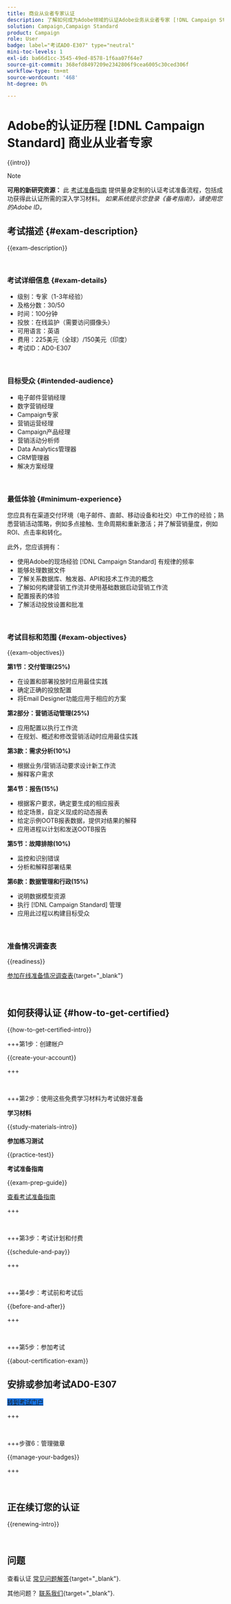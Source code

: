```yaml
---
title: 商业从业者专家认证
description: 了解如何成为Adobe领域的认证Adobe业务从业者专家 [!DNL Campaign Standard]
solution: Campaign,Campaign Standard
product: Campaign
role: User
badge: label="考试AD0-E307" type="neutral"
mini-toc-levels: 1
exl-id: ba66d1cc-3545-49ed-8578-1f6aa07f64e7
source-git-commit: 368efd8497209e2342806f9cea6005c30ced306f
workflow-type: tm+mt
source-wordcount: '468'
ht-degree: 0%

---
```


# Adobe的认证历程 [!DNL Campaign Standard] 商业从业者专家

{{intro}}

>[!NOTE]
>
>**可用的新研究资源：** 此 [考试准备指南](https://app.rockinfo.com/courses/playScorm/636) 提供量身定制的认证考试准备流程，包括成功获得此认证所需的深入学习材料。 _如果系统提示您登录《备考指南》，请使用您的Adobe ID。_

## 考试描述 {#exam-description}

{{exam-description}}

<br>

### 考试详细信息 {#exam-details}

* 级别：专家（1-3年经验）
* 及格分数：30/50
* 时间：100分钟
* 投放：在线监护（需要访问摄像头）
* 可用语言：英语
* 费用：225美元（全球）/150美元（印度）
* 考试ID：AD0-E307

<br>

### 目标受众 {#intended-audience}

* 电子邮件营销经理
* 数字营销经理
* Campaign专家
* 营销运营经理
* Campaign产品经理
* 营销活动分析师
* Data Analytics管理器
* CRM管理器
* 解决方案经理

<br>

### 最低体验 {#minimum-experience}

您应具有在渠道交付环境（电子邮件、直邮、移动设备和社交）中工作的经验；熟悉营销活动策略，例如多点接触、生命周期和重新激活；并了解营销量度，例如ROI、点击率和转化。

此外，您应该拥有：

* 使用Adobe的现场经验 [!DNL Campaign Standard] 有规律的频率
* 能够处理数据文件
* 了解关系数据库、触发器、API和技术工作流的概念
* 了解如何构建营销工作流并使用基础数据启动营销工作流
* 配置报表的体验
* 了解活动投放设置和批准

<br>

### 考试目标和范围 {#exam-objectives}

{{exam-objectives}}

**第1节：交付管理(25%)**

* 在设置和部署投放时应用最佳实践
* 确定正确的投放配置
* 将Email Designer功能应用于相应的方案

**第2部分：营销活动管理(25%)**

* 应用配置以执行工作流
* 在规划、概述和修改营销活动时应用最佳实践

**第3款：需求分析(10%)**

* 根据业务/营销活动要求设计新工作流
* 解释客户需求

**第4节：报告(15%)**

* 根据客户要求，确定要生成的相应报表
* 给定场景，自定义现成的动态报表
* 给定示例OOTB报表数据，提供对结果的解释
* 应用进程以计划和发送OOTB报告

**第5节：故障排除(10%)**

* 监控和识别错误
* 分析和解释部署结果

**第6款：数据管理和行政(15%)**

* 说明数据模型资源
* 执行 [!DNL Campaign Standard] 管理
* 应用此过程以构建目标受众

<br>

### 准备情况调查表

{{readiness}}

[参加在线准备情况调查表](https://scorpion.caveon.com/launchpad/ad-q-e129-readiness-questionnaire-for-adobe-aem-assets-developer-professional-exam-copy-nxam4m/ad-q-e307-readiness-questionnaire-for-adobe-campaign-standard-business-practitioner-expert-exam){target="_blank"}

<br>

## 如何获得认证 {#how-to-get-certified}

{{how-to-get-certified-intro}}

+++第1步：创建帐户

{{create-your-account}}

+++

<br>

+++第2步：使用这些免费学习材料为考试做好准备

**学习材料**

{{study-materials-intro}}

**参加练习测试**

{{practice-test}}

**考试准备指南**

{{exam-prep-guide}}

[查看考试准备指南](https://app.rockinfo.com/courses/playScorm/636)

+++

<br>

+++第3步：考试计划和付费

{{schedule-and-pay}}

+++

<br>

+++第4步：考试前和考试后

{{before-and-after}}

+++

<br>

+++第5步：参加考试

{{about-certification-exam}}

## 安排或参加考试AD0-E307

<a href="https://www.certmetrics.com/adobe/candidate/examity_sso.aspx?eid=AD0-E307" target="_blank" class="spectrum-Button spectrum-Button--fill spectrum-Button--accent spectrum-Button--sizeM is-margin-bottom-big-big at-element-click-tracking" style="background-color:#1473E6">

<span class="spectrum-Button-label has-no-wrap">
   转到考试门户
</span>
</a>

+++

<br>

+++步骤6：管理徽章

{{manage-your-badges}}

+++

<br>

## 正在续订您的认证

{{renewing-intro}}

<br>

## 问题

查看认证 [常见问题解答](https://experienceleague.adobe.com/docs/certification/certification/faq.html){target="_blank"}.

其他问题？ [联系我们](mailto:certif@adobe.com){target="_blank"}.

